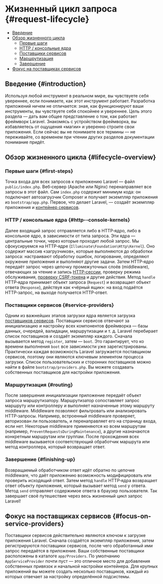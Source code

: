 # Жизненный цикл запроса {#request-lifecycle}

* [Введение](#introduction)
* [Обзор жизненного цикла](#lifecycle-overview)
  * [Первые шаги](#first-steps)
  * [HTTP / консольные ядра](#http--console-kernels)
  * [Поставщики сервисов](#service-providers)
  * [Маршрутизация](#routing)
  * [Завершение](#finishing-up)
* [Фокус на поставщиках сервисов](#focus-on-service-providers)

## Введение {#introduction}

Используя любой инструмент в реальном мире, вы чувствуете себя увереннее, если понимаете, как этот инструмент работает. Разработка приложений ничем не отличается: зная, как функционируют ваши инструменты, вы чувствуете себя спокойнее и увереннее. Цель этого раздела — дать вам общее представление о том, как работает фреймворк Laravel. Знакомясь с устройством фреймворка, вы избавляетесь от ощущения «магии» и уверенно строите свои приложения. Если сейчас вы не понимаете все термины — не переживайте, со временем при чтении других разделов документации понимание придёт.

## Обзор жизненного цикла {#lifecycle-overview}

### Первые шаги {#first-steps}

Точка входа для всех запросов к приложению Laravel — файл `public/index.php`. Веб‑сервер (Apache или Nginx) перенаправляет все запросы в этот файл. Сам `index.php` содержит минимум кода: он подключает автозагрузчик Composer и получает экземпляр приложения из `bootstrap/app.php`. Первое, что делает Laravel, — создаёт экземпляр приложения и [контейнер сервисов](#service-container).

### HTTP / консольные ядра {#http--console-kernels}

Далее входящий запрос отправляется либо в HTTP‑ядро, либо в консольное ядро, в зависимости от типа запроса. Эти ядра — центральные точки, через которые проходит любой запрос. Мы сфокусируемся на HTTP‑ядре (`Illuminate\Foundation\Http\Kernel`). Оно содержит массив «загрузчиков», которые выполняются до обработки запроса: настраивают обработку ошибок, логирование, определяют окружение приложения и выполняют другие задачи. Затем HTTP‑ядро передаёт запрос через цепочку промежуточных слоёв (middleware), отвечающих за чтение и запись [HTTP‑сессии](#session), проверку режима обслуживания, [проверку CSRF‑токена](#csrf-protection) и другие действия. Метод `handle` HTTP‑ядра принимает объект запроса (`Request`) и возвращает объект ответа (`Response`), действуя как «чёрный ящик»: на вход подаётся HTTP‑запрос, на выходе получается HTTP‑ответ.

### Поставщики сервисов {#service-providers}

Одним из важнейших этапов загрузки ядра является загрузка [поставщиков сервисов](#service-providers). Поставщики сервисов отвечают за инициализацию и настройку всех компонентов фреймворка — базы данных, очередей, валидации, маршрутизации и т. д. Laravel перебирает список поставщиков и создаёт экземпляр каждого. Сначала вызывается метод `register`, затем — `boot`. Это гарантирует, что ко времени выполнения `boot` все зависимости уже зарегистрированы. Практически каждая возможность Laravel загружается поставщиком сервисов, поэтому они являются ключевым элементом процесса загрузки. Список пользовательских и сторонних поставщиков можно найти в файле `bootstrap/providers.php`. Вы можете создавать собственных поставщиков для настройки приложения.

### Маршрутизация {#routing}

После завершения инициализации приложение передаёт объект запроса маршрутизатору. Маршрутизатор сопоставляет запрос маршруту или контроллеру и выполняет назначенные этому маршруту middleware. Middleware позволяют фильтровать или анализировать HTTP‑запросы. Например, встроенный middleware проверяет, авторизован ли пользователь, и перенаправляет его на страницу входа, если нет. Некоторые middleware применяются ко всем маршрутам (например, `PreventRequestsDuringMaintenance`), а другие назначаются конкретным маршрутам или группам. После прохождения всех middleware вызывается соответствующий обработчик маршрута или метод контроллера, который возвращает ответ.

### Завершение {#finishing-up}

Возвращаемый обработчиком ответ идёт обратно по цепочке middleware, что даёт приложению возможность модифицировать или проверить исходящий ответ. Затем метод `handle` HTTP‑ядра возвращает ответ объекту приложения, который вызывает метод `send` у ответа. Метод `send` отправляет содержимое ответа в браузер пользователя. Так завершает своё путешествие через весь жизненный цикл запрос Laravel!

## Фокус на поставщиках сервисов {#focus-on-service-providers}

Поставщики сервисов действительно являются ключом к загрузке приложения Laravel. Сначала создаётся экземпляр приложения, затем регистрируются поставщики сервисов, после чего обработанный ими запрос передаётся в приложение. Ваши собственные поставщики расположены в каталоге `app/Providers`. По умолчанию `AppServiceProvider` почти пуст — это отличное место для добавления собственных привязок и начальной настройки контейнера. Для крупных приложений вы можете создать несколько поставщиков, каждый из которых отвечает за настройку определённой подсистемы.